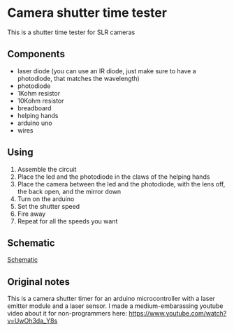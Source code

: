 
# Camera shutter time tester
This is a shutter time tester for SLR cameras

## Components
 - laser diode (you can use an IR diode, just make sure to have a photodiode, that matches the wavelength)
 - photodiode
 - 1Kohm resistor
 - 10Kohm resistor
 - breadboard
 - helping hands
 - arduino uno
 - wires

## Using
1. Assemble the circuit
1. Place the led and the photodiode in the claws of the helping hands
1. Place the camera between the led and the photodiode, with the lens off, the back open, and the mirror down
1. Turn on the arduino
1. Set the shutter speed
1. Fire away
1. Repeat for all the speeds you want

## Schematic
[Schematic](shutter-timer_bb.jpg)

## Original notes
This is a camera shutter timer for an arduino microcontroller with a laser emitter module and a laser sensor.  I made a medium-embarassing youtube video about it for non-programmers here:  https://www.youtube.com/watch?v=UwOh3da_Y8s

